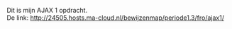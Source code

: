 Dit is mijn AJAX 1 opdracht. <br>
De link: http://24505.hosts.ma-cloud.nl/bewijzenmap/periode1.3/fro/ajax1/

